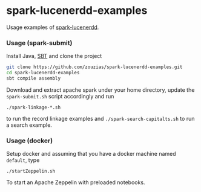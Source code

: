 # spark-lucenerdd-examples

Usage examples of [spark-lucenerdd](https://github.com/zouzias/spark-lucenerdd).

### Usage (spark-submit)

Install Java, [SBT](http://www.scala-sbt.org) and clone the project

```bash
git clone https://github.com/zouzias/spark-lucenerdd-examples.git
cd spark-lucenerdd-examples
sbt compile assembly
```

Download and extract apache spark under your home directory, update the `spark-submit.sh` script accordingly and run

```
./spark-linkage-*.sh
```

to run the record linkage examples and `./spark-search-capitalts.sh` to run a search example.

### Usage (docker)

Setup docker and  assuming that you have a docker machine named `default`, type

```
./startZeppelin.sh
```
To start an Apache Zeppelin with preloaded notebooks.
